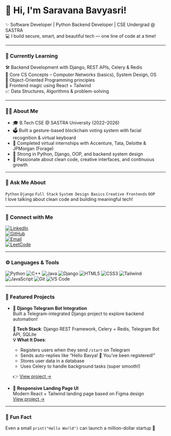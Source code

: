 # 👋 Hi, I'm Saravana Bavyasri!

✨ Software Developer | Python Backend Developer | CSE Undergrad @ SASTRA  
💻 I build secure, smart, and beautiful tech — one line of code at a time!

---

### 🌱 Currently Learning
🛠 Backend Development with Django, REST APIs, Celery & Redis  
🔄 Core CS Concepts – Computer Networks (basics), System Design, OS  
🧠 Object-Oriented Programming principles  
🎨 Frontend magic using React + Tailwind  
📈 Data Structures, Algorithms & problem-solving

---

### 👩‍💻 About Me

- 🎓 B.Tech CSE @ SASTRA University (2022–2026)
- 🗳 Built a gesture-based blockchain voting system with facial recognition & virtual keyboard
- 💼 Completed virtual internships with Accenture, Tata, Deloitte & JPMorgan (Forage)
- 🧪 Strong in Python, Django, OOP, and backend system design
- 🚀 Passionate about clean code, creative interfaces, and continuous growth

---

### 💬 Ask Me About

`Python` `Django` `Full Stack` `System Design Basics` `Creative Frontends` `OOP`  
I love talking about clean code and building meaningful tech!

---

### 🔗 Connect with Me

[![LinkedIn](https://img.shields.io/badge/-LinkedIn-blue?style=flat-square&logo=linkedin)](https://www.linkedin.com/in/saravana-bavya-sri-3200272b5)  
[![GitHub](https://img.shields.io/badge/-GitHub-black?style=flat-square&logo=github)](https://github.com/Bavya20)  
[![Email](https://img.shields.io/badge/-Email-c14438?style=flat-square&logo=gmail&logoColor=white)](mailto:bavyasri2010@gmail.com)  
[![LeetCode](https://img.shields.io/badge/-LeetCode-orange?style=flat-square&logo=leetcode)](https://leetcode.com/u/bavyasri_20/)

---

### ⚙️ Languages & Tools

![Python](https://img.shields.io/badge/-Python-3776AB?style=flat&logo=python&logoColor=white)
![C++](https://img.shields.io/badge/-C++-00599C?style=flat&logo=c%2B%2B&logoColor=white)
![Java](https://img.shields.io/badge/-Java-007396?style=flat&logo=java&logoColor=white)
![Django](https://img.shields.io/badge/-Django-092E20?style=flat&logo=django)
![HTML5](https://img.shields.io/badge/-HTML5-E34F26?style=flat&logo=html5&logoColor=white)
![CSS3](https://img.shields.io/badge/-CSS3-1572B6?style=flat&logo=css3)
![Tailwind](https://img.shields.io/badge/-TailwindCSS-38B2AC?style=flat&logo=tailwind-css)
![JavaScript](https://img.shields.io/badge/-JavaScript-F7DF1E?style=flat&logo=javascript&logoColor=black)
![Git](https://img.shields.io/badge/-Git-F05032?style=flat&logo=git&logoColor=white)
![VS Code](https://img.shields.io/badge/-VS%20Code-007ACC?style=flat&logo=visual-studio-code)

---

### 📌 Featured Projects

- 🤖 **Django Telegram Bot Integration**  
  Built a Telegram-integrated Django project to explore backend automation!

  **🔧 Tech Stack**: Django REST Framework, Celery + Redis, Telegram Bot API, SQLite  
  **💡 What It Does**:
  - Registers users when they send `/start` on Telegram  
  - Sends auto-replies like “Hello Bavya! 🎉 You’ve been registered!”  
  - Stores user data in a database  
  - Uses Celery to handle background tasks (super smooth!)

  👉 [View project →](https://github.com/Bavya20/django-intern-project)

- 🎨 **Responsive Landing Page UI**  
  Modern React + Tailwind landing page based on Figma design  
  [View project →](https://github.com/Bavya20/landing-clean)

---

### 🦄 Fun Fact  
Even a small `print("Hello World")` can launch a million-dollar startup 🚀
